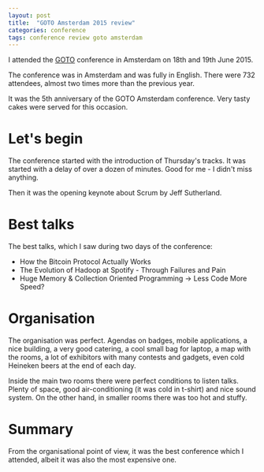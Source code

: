 ```yaml
---
layout: post
title:  "GOTO Amsterdam 2015 review"
categories: conference
tags: conference review goto amsterdam
---
```

I attended the [GOTO][goto2015] conference in Amsterdam on 18th and 19th June 2015.

The conference was in Amsterdam and was fully in English.
There were 732 attendees, almost two times more than the previous year.

It was the 5th anniversary of the GOTO Amsterdam conference.
Very tasty cakes were served for this occasion.

# Let's begin
The conference started with the introduction of Thursday's tracks. It was
started with a delay of over a dozen of minutes. Good for me - I didn't miss anything.


Then it was the opening keynote about Scrum by Jeff Sutherland.

# Best talks

The best talks, which I saw during two days of the conference:

* How the Bitcoin Protocol Actually Works
* The Evolution of Hadoop at Spotify - Through Failures and Pain
* Huge Memory & Collection Oriented Programming -> Less Code More Speed?

# Organisation
The organisation was perfect. Agendas on badges, mobile applications, a nice building,
a very good catering, a cool small bag for laptop, a map with the rooms, a lot of exhibitors
with many contests and gadgets, even cold Heineken beers at the end of each day.

Inside the main two rooms there were perfect conditions to listen talks. Plenty of space,
good air-conditioning (it was cold in t-shirt) and nice sound system. On the other hand,
in smaller rooms there was too hot and stuffy.

# Summary
From the organisational point of view, it was the best conference which I attended, albeit
it was also the most expensive one.

[goto2015]: http://gotocon.com/amsterdam-2015